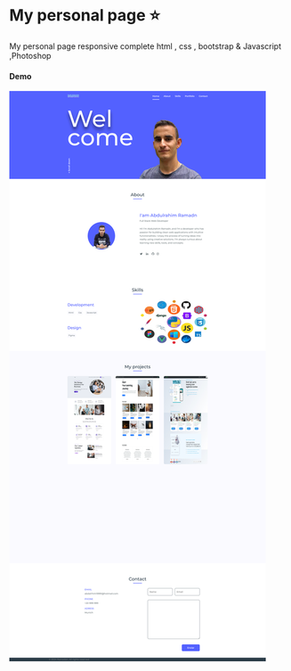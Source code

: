 # My personal page ⭐
 My personal page responsive complete html , css , bootstrap &amp; Javascript ,Photoshop

 




#### Demo
![project demo](screenshot0.png)
